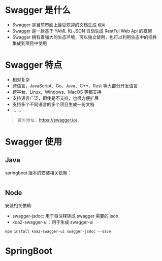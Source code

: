 # Swagger 是什么

- Swagger 是目前市面上最受欢迎的文档生成 `框架`
- Swagger 是一款基于 YAML 和 JSON 自动生成 RestFul Web Api 的框架
- Swagger 拥有着强大的生态环境，可以独立使用，也可以利用生态中的插件集成到项目中使用

# Swagger 特点

- 相对复杂
- 跨语言，JavaScript、Go、Java、C++、Rust 等大部分开发语言
- 跨平台，Linux、Windows、MacOS 等都支持
- 支持语言广泛，即使是不支持，也很方便扩展
- 支持多个不同语言的多个项目生成一份文档
- ... ...

> 官方地址：https://swagger.io/

# Swagger 使用

## Java

springboot 版本的安装相关依赖：

```xml

```

## Node

安装相关依赖:

- swagger-jsdoc: 用于将注释转成 swagger 需要的 json
- koa2-swagger-ui：用于生成 swagger-ui

```shell
npm install koa2-swagger-ui swagger-jsdoc --save
```

# SpringBoot 
